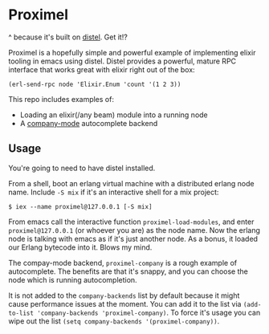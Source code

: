 # Proximel

^ because it's built on
[distel](https://github.com/massemanet/distel). Get it!?

Proximel is a hopefully simple and powerful example of implementing
elixir tooling in emacs using distel. Distel provides a powerful, mature
RPC interface that works great with elixir right out of the box:

```elisp
(erl-send-rpc node 'Elixir.Enum 'count '(1 2 3))
```

This repo includes examples of:

- Loading an elixir(/any beam) module into a running node
- A [company-mode](http://company-mode.github.io/) autocomplete
  backend

## Usage

You're going to need to have distel installed.

From a shell, boot an erlang virtual machine with a distributed erlang
node name. Include `-S mix` if it's an interactive shell for a mix
project:

```shell
$ iex --name proximel@127.0.0.1 [-S mix]
```

From emacs call the interactive function `proximel-load-modules`, and
enter `proximel@127.0.0.1` (or whoever you are) as the node name. Now
the erlang node is talking with emacs as if it's just another node.
As a bonus, it loaded our Erlang bytecode into it. Blows my mind.

The compay-mode backend, `proximel-company` is a rough example of
autocomplete. The benefits are that it's snappy, and you can choose
the node which is running autocompletion.

It is not added to the `company-backends` list by default because it
might cause performance issues at the moment. You can add it to the
list via `(add-to-list 'company-backends 'proximel-company)`. To force
it's usage you can wipe out the list
`(setq company-backends '(proximel-company))`.
